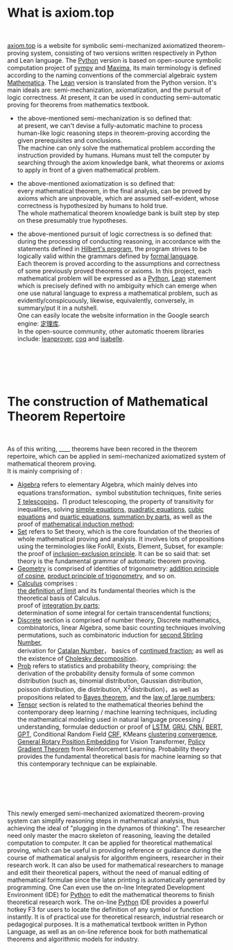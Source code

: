# What is axiom.top
  <br>
  
[axiom.top](../index.php) is a website for symbolic	semi-mechanized axiomatized theorem-proving system, consisting of two versions written respectively in Python and Lean language. The [Python](https://github.com/cosmosZhou/axiom/tree/master) version is based on open-source symbolic computation project of [sympy](https://github.com/sympy/sympy) and 
[Maxima](http://maxima.sourceforge.net), its main terminology is defined according to the naming conventions of the commercial algebraic system 
[Mathematica](https://reference.wolfram.com/language/index.html.en?source=footer). The [Lean](https://github.com/cosmosZhou/axiom/tree/main) version is translated from the Python version. It's main ideals are: semi-mechanization, axiomatization, and the pursuit of logic correctness. At present, it can be used in conducting semi-automatic proving for theorems from mathematics textbook.  

* the above-mentioned semi-mechanization is so defined that:   
at present, we can't devise a fully-automatic machine to process human-like logic reasoning steps in theorem-proving according the given prerequisites and conclusions.  
The machine can only solve the mathematical problem according the instruction provided by humans. Humans must tell the computer by searching through the axiom knowledge bank, what theorems or axioms to apply in front of a given mathematical problem. 
* the above-mentioned axiomatization is so defined that:  
every mathematical theorem, in the final analysis, can be proved by axioms which are unprovable, which are assumed self-evident, whose correctness is hypothesized by humans to hold true.  
The whole mathematical theorem knowledge bank is built step by step on these presumably true hypotheses.

* the above-mentioned pursuit of logic correctness is so defined that:  
during the processing of conducting reasoning, in accordance with the statements defined in 
[Hilbert's program](https://en.wikipedia.org/wiki/Hilbert%27s_program), the program strives to be logically valid within the grammars defined by [formal language](https://en.wikipedia.org/wiki/Formal_language).   
Each theorem is proved according to the assumptions and correctness of some previously proved theorems or axioms. In this project, each mathematical problem will be expressed as a [Python](https://www.python.org/), [Lean](https://lean-lang.org/) statement which is precisely defined with no ambiguity which can emerge when one use natural language to express a mathematical problem, such as evidently/conspicuously, likewise, equivalently, conversely, in summary/put it in a nutshell.   
One can easily locate the website information in the Google search engine: [定理库](https://www.google.com.hk/search?q=%E5%AE%9A%E7%90%86%E5%BA%93).  
In the open-source community, other automatic thoerem libraries include: [leanprover](https://leanprover-community.github.io/mathlib4_docs/Mathlib/Algebra/Algebra/Basic.html), [coq](https://github.com/coq/coq) and [isabelle](https://isabelle.in.tum.de/).

<br><br>
------


# The construction of Mathematical Theorem Repertoire
  <br>
  
As of this writing, <label id=count>____</label> theorems have been recored in the theorem repertoire, which can be applied in semi-mechanized axiomatized system of mathematical theorem proving.  
It is mainly comprising of :  	
	
* [Algebra](../?module=Algebra) refers to elementary Algebra, which mainly delves into equations transformation、symbol substitution techniques, finite series [∑ telescoping](../?module=Algebra.Sum.eq.Add.telescope.step)、∏ product telescoping, the property of transitivity for inequalities, solving [simple equations](../?module=Algebra.AndImpS_Eq.of.Add.eq.Zero.simple), [quadratic equations](../?module=Algebra.And_Imp_Or_EqS_Div.of.Add.eq.Zero.quadratic), [cubic equations](../?module=Algebra.And_Imp_Or_EqS.of.Add.eq.Zero.cubic) and [quartic equations](../?module=Algebra.And_Imp_Or_EqS.of.Add.eq.Zero.quartic), [summation by parts](../?module=Algebra.Sum.eq.Add.by_parts), as well as the proof of [mathematical induction method](../?module=Logic.Eq_0.of.Eq_0.Imp.induct);   
* [Set](../?module=Set) refers to Set theory, which is the core foundation of the theories of whole mathematical proving and analysis. It involves lots of propositions using the terminologies like 
ForAll, Exists, Element, Subset, for example: 
the proof of [inclusion-exclusion principle](../?module=Set.CardUnion.eq.Sub_.AddCards.CardInter.principle.inclusion_exclusion). It can be so said that: set theory is the fundamental grammar of automatic theorem proving.  
* [Geometry](../?module=Geometry) is comprised of identities of trigonometry: 
[addition principle of cosine](../?module=Geometry.Cos.eq.Add), [product principle of trigonometry](../?module=Geometry.Mul.eq.Add.Sin), and so on.   
* [Calculus](../?module=Calculus) comprises :   
[the definition of limit](../?module=Calculus.Any.All.of.Eq_Limit.limit_definition) and its fundamental theories which is the theoretical basis of Calculus.  
proof of [integration by parts](../?module=Calculus.Integral.eq.Add.by_parts);  
determination of some integral for certain transcendental functions;  
* [Discrete](../?module=Discrete) section is comprised of number theory, Discrete mathematics, combinatorics, linear Algebra, some basic counting techniques involving permutations, such as 
combinatoric induction for [second Stirling Number](../?module=Discrete.Stirling.eq.Add.recurrence),  
derivation for [Catalan Number](../?module=Discrete.Eq.of.Eq.Eq.catalan.recurrence)， 
basics of [continued fraction](../?module=Discrete.Add.eq.Pow.HK.recurrence); as well as the existence of [Cholesky decomposition](../?module=Discrete.Any.Eq.of.Eq_Adjoint.Imp_Gt_0.Cholesky).  
* [Prob](../?module=Prob) refers to statistics and probability theory, comprising: the derivation of the probability density formula of some common distribution (such as, binomial distribution, Gaussian distribution, poisson distribution, die distribution, Χ<sup>2</sup>distribution)，as well as propositions related to [Bayes theorem](../?module=Probability.Pr.eq.Div.Pr.bayes), and the [law of large numbers](../?module=Probability.Eq.Limit.Pr.of.Eq_Conditioned.Eq_Expect.Eq_Var.law_of_large_numbers);  
* [Tensor](../?module=Tensor) section is related to the mathematical theories behind the contemporary deep learning / machine learning techniques, including the mathematical modeling used in natural language processing / understanding, formulae deduction or proof of
[LSTM](../?module=Tensor.Eq.of.Eq.Eq.long_short_term_memory),
[GRU](../?module=Tensor.Eq_AddMulS.gated_recurrent_unit),
[CNN](../?module=Tensor.Eq.of.Eq_Lamda_Bool_In.conv1d),
[BERT](../?module=Tensor.DotSoftmax.eq.Lamda_Div.scaled_dot_product_attention),
[GPT](../?module=Tensor.DotSoftmax.eq.Lamda_Dot.gpt),
Conditional Random Field [CRF](../?module=Tensor.And.of.Ne_0.Eq.Eq.Eq.crf.y_given_x),
KMeans [clustering convergence](../?module=Set.LeAddSSumS_SquareSub_Sum.of.In.NotIn.LeAbsSSub_Sum), [General Rotary Position Embedding](../?module=Tensor.DotSoftmax.eq.Lamda_Sum.of.Eq_Mul.Eq_Mul.Eq_Block.plane) for Vision Transformer, [Policy Gradient Theorem](../?module=Tensor.EqDot_GradExpect.of.Eq_Conditioned.Eq_Expect.IsFinite.IsFinite.unbiased_advantage_estimate) from Reinforcement Learning. 
Probability theory provides the fundamental theoretical basis for machine learning so that this contemporary technique can be  explainable.  

<br><br>
-------
This newly emerged semi-mechanized axiomatized theorem-proving system can simplify reasoning steps in mathematical analysis, thus achieving the ideal of "plugging in the dynamos of thinking". The researcher need only master the macro skeleton of reasoning, leaving the detailed computation to computer. It can be applied for theoretical mathematical proving, which can be useful in providing reference or guidance during the course of mathematical analysis for algorithm engineers, researcher in their research work. It can also be used for mathematical researchers to manage and edit their theoretical papers, without the need of manual editing of mathematical formulae since the latex printing is automatically generated by programming. One Can even use the on-line Integrated Development Environment (IDE) for [Python](https://www.python.org/) to edit the mathematical theorems to finish theoretical research work. The on-line [Python](https://www.python.org/) IDE provides a powerful hotkey F3 for users to locate the definition of any symbol or function instantly. It is of practical use for theoretical research, industrial research or pedagogical purposes. It is a mathematical textbook written in Python Language, as well as an on-line reference book for both mathematical theorems and algorithmic models for industry.
<br><br>

<script type=module>
	$('#count').innerHTML = await get("../php/request/count.php");
</script>